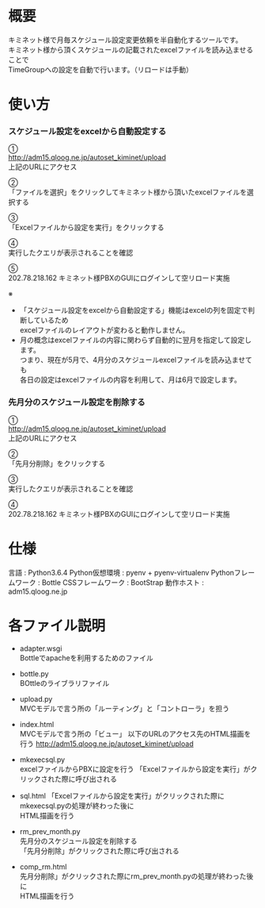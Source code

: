 # 概要
キミネット様で月毎スケジュール設定変更依頼を半自動化するツールです。  
キミネット様から頂くスケジュールの記載されたexcelファイルを読み込ませることで  
TimeGroupへの設定を自動で行います。（リロードは手動）

# 使い方
### スケジュール設定をexcelから自動設定する
①  
http://adm15.qloog.ne.jp/autoset_kiminet/upload  
上記のURLにアクセス  

②  
「ファイルを選択」をクリックしてキミネット様から頂いたexcelファイルを選択する  

③  
「Excelファイルから設定を実行」をクリックする  

④  
実行したクエリが表示されることを確認  

⑤  
202.78.218.162
キミネット様PBXのGUIにログインして空リロード実施  

※  
- 「スケジュール設定をexcelから自動設定する」機能はexcelの列を固定で判断しているため  
  excelファイルのレイアウトが変わると動作しません。  
- 月の概念はexcelファイルの内容に関わらず自動的に翌月を指定して設定します。  
  つまり、現在が5月で、4月分のスケジュールexcelファイルを読み込ませても  
  各日の設定はexcelファイルの内容を利用して、月は6月で設定します。

### 先月分のスケジュール設定を削除する
①  
http://adm15.qloog.ne.jp/autoset_kiminet/upload  
上記のURLにアクセス  

②  
「先月分削除」をクリックする

③  
実行したクエリが表示されることを確認  

④  
202.78.218.162
キミネット様PBXのGUIにログインして空リロード実施  

# 仕様
言語 : Python3.6.4
Python仮想環境 : pyenv + pyenv-virtualenv
Pythonフレームワーク : Bottle
CSSフレームワーク : BootStrap
動作ホスト : adm15.qloog.ne.jp

# 各ファイル説明
- adapter.wsgi  
  Bottleでapacheを利用するためのファイル

- bottle.py  
  BOttleのライブラリファイル  

- upload.py  
  MVCモデルで言う所の「ルーティング」と「コントローラ」を担う

- index.html  
  MVCモデルで言う所の「ビュー」
  以下のURLのアクセス先のHTML描画を行う
  http://adm15.qloog.ne.jp/autoset_kiminet/upload

- mkexecsql.py  
  excelファイルからPBXに設定を行う
  「Excelファイルから設定を実行」がクリックされた際に呼び出される

- sql.html
  「Excelファイルから設定を実行」がクリックされた際にmkexecsql.pyの処理が終わった後に  
  HTML描画を行う

- rm_prev_month.py  
  先月分のスケジュール設定を削除する  
  「先月分削除」がクリックされた際に呼び出される  

- comp_rm.html  
  先月分削除」がクリックされた際にrm_prev_month.pyの処理が終わった後に  
  HTML描画を行う




